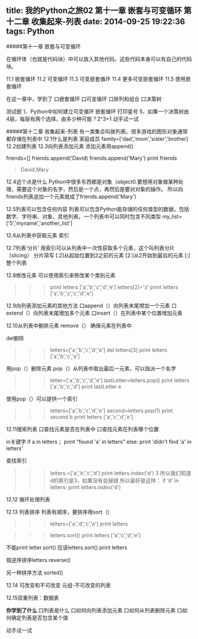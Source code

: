 title: 我的Python之旅02 第十一章 嵌套与可变循环  第十二章 收集起来-列表
date: 2014-09-25 19:22:36
tags: Python
---

#####第十一章 嵌套与可变循环

在循环体（也就是代码块）中可以放入其他代码，这些代码本身可以有自己的代码块。

11.1 嵌套循环
11.2 可变循环
11.3 可变嵌套循环
11.4 更多可变嵌套循环
11.5 使用嵌套循环

在这一章中，学到了
口嵌套循环
口可变循环
口排列和组合
口决策树

测试题
1、Python中如何建立可变循环 嵌套循环  打印星号
5、如果一个决策树由4层，每层有两个选择，由多少种可能？2^3+1
动手试一试


#####第十二章 收集起来-列表
有一类集合叫做列表。很多游戏的图形对象通常都存储在列表中
12.1什么是列表
家庭成员 family=['dad','mom','sister','brother]
12.2创建列表
12.3向列表添加元素
添加元素用append()

friends=[]
friends.append('David)
friends.append('Mary')
print friends
>David,Mary

12.4这个点是什么
Python中很多东西都是对象（object0.要想用对象做某种处理，需要这个对象的名字，然后是一个点，再然后是要对对象的操作。
所以向friends列表追加一个元素就成了friends.append('Mary')

12.5列表可以包含任何内容
列表可以包含Python能存储的任何类型的数据，包括数字、字符串、对象、其他列表。一个列表中可以同时包含不同类型
my_list=['5','myname','another_list']

12.6从列表中获取元素
索引

12.7列表‘分片’
用索引可以从列表中一次性获取多个元素，这个叫列表分片（slicing）
分片简写 
[:2]从起始位置到2之前的元素
[2:]从2开始到最后的元素
[:]整个列表

12.8修改元素
可以使用索引来修改某个类别元素
>>>print letters
['a','b','c','d','e']
>>>letters[2]='z'
>>>print letters
['a','b','z','c','d','e']

12.9向列表添加元素的其他方法
口append（）向列表末尾增加一个元素
口extend（）向列表末尾增加多个元素
口insert（）在列表中某个位置增加元素

12.10从列表中删除元素
remove（）
确保元素在列表中

del删除
>>>letters=['a','b','c','d','e']
>>>del letters[3]
>>>print letters
['a','b','c','e']

用pop（）删除元素
pop（）从列表中取出最后一元素，可以指派一个名字
>>>letter=['a','b','c','d','e']
>>>lastLetter=letters.pop()
>>>print letters
['a','b','c','d']
>>>print lastLetter
e

使用pop（）可以提供一个索引
>>>letters=['a','b','c','d','e']
>>>second=letters.pop(1)
>>>print second
b
>>>print letters
['a','c','d','e']

12.11搜索列表
口查找元素是否在列表中
口查找元素在列表哪个位置

in关键字
if a in letters；
   print “found 'a' in letters"
else:
   print 'didn't find 'a' in letters'
   
查找索引
>>>letters =['a','b','c','d']
>>>print letters.index('d')
3 
所以我们知道d的索引是3，如果没有会报错
所以最好是这样：
if ‘d’ in letters:
   print letters.index('d')
   
12.12 循环处理列表

12.13 列表排序
列表有顺序，要排序用sort（）
>>>letters=['a','d','c','e']
>>>print letters

>>>letters.sort()
>>>print letters
['a','c','d','e']

不能print letter.sort()
应该letters.sort() print letters


按逆序排序letters.reverse()

另一种排序方法 sorted()

12.14 可改变和不可改变
元组-不可改变的列表

12.15双重列表：数据表


**你学到了什么**
口列表是什么
口如何向列表添加元素
口如何从列表删除元素
口如何确定列表是否包含某个值

动手试一试


